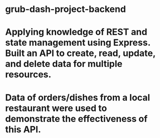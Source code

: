 # grub-dash-project-backend

# Applying knowledge of REST and state management using Express. Built an API to create, read, update, and delete data for multiple resources.

# Data of orders/dishes from a local restaurant were used to demonstrate the effectiveness of this API.
